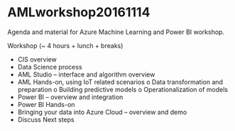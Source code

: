 # AMLworkshop20161114

Agenda and material for Azure Machine Learning and Power BI workshop.

Workshop (~ 4 hours + lunch + breaks)

-	CIS overview
-	Data Science process
-	AML Studio – interface and algorithm overview
-	AML Hands-on, using IoT related scenarios
o	Data transformation and preparation
o	Building predictive models
o	Operationalization of models
-	Power BI – overview and integration
-	Power BI Hands-on
-	Bringing your data into Azure Cloud – overview and demo
-	Discuss Next steps

